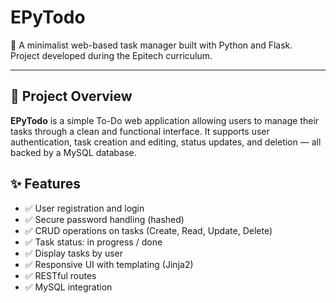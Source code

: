 # EPyTodo

📝 A minimalist web-based task manager built with Python and Flask.  
Project developed during the Epitech curriculum.

---

## 🧠 Project Overview

**EPyTodo** is a simple To-Do web application allowing users to manage their tasks through a clean and functional interface. It supports user authentication, task creation and editing, status updates, and deletion — all backed by a MySQL database.

## ✨ Features

- ✅ User registration and login
- ✅ Secure password handling (hashed)
- ✅ CRUD operations on tasks (Create, Read, Update, Delete)
- ✅ Task status: in progress / done
- ✅ Display tasks by user
- ✅ Responsive UI with templating (Jinja2)
- ✅ RESTful routes
- ✅ MySQL integration
